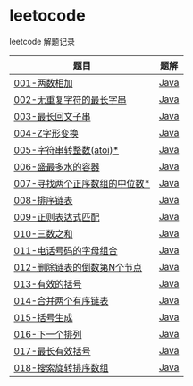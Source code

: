 # leetocode
leetcode 解题记录

|题目|题解|
|---|---|
|[001-两数相加](https://leetcode-cn.com/problems/add-two-numbers/)|[Java](./001-两数相加/README.md)|
|[002-无重复字符的最长字串](https://leetcode-cn.com/problems/longest-substring-without-repeating-characters/)|[Java](./002-无重复字符最长字串/README.md)| 
|[003-最长回文子串](https://leetcode-cn.com/problems/longest-palindromic-substring/)|[Java](./003-最长回文子串/README.md)|
|[004-Z字形变换](https://leetcode-cn.com/problems/zigzag-conversion/submissions/)|[Java](./004-Z字形变换/README.md)|
|[005-字符串转整数(atoi)*](https://leetcode-cn.com/problems/string-to-integer-atoi/) |[Java](./005-字符串转整数（atoi）/README.md)|
|[006-盛最多水的容器](https://leetcode-cn.com/problems/container-with-most-water/)|[Java](./006-盛最多水的容器/README.md)|
|[007-寻找两个正序数组的中位数*](https://leetcode-cn.com/problems/median-of-two-sorted-arrays/)|[Java](./007-寻找两个正序数组的中位数/README.md)|
|[008-排序链表](https://leetcode-cn.com/problems/sort-list/)|[Java](./008-排序链表/README.md)|
|[009-正则表达式匹配](https://leetcode-cn.com/problems/regular-expression-matching/)|[Java](009-正则表达式匹配/README.md)|
|[010-三数之和](https://leetcode-cn.com/problems/3sum/submissions/)|[Java](010-三数之和/README.md)|
|[011-电话号码的字母组合](https://leetcode-cn.com/problems/letter-combinations-of-a-phone-number/)|[Java](./011-电话号码的字母组合/README.md)|
|[012-删除链表的倒数第N个节点](https://leetcode-cn.com/problems/remove-nth-node-from-end-of-list/)|[Java](./012-删除链表的倒数第N个节点/README.md)|
|[013-有效的括号](https://leetcode-cn.com/problems/valid-parentheses/submissions/)|[Java](./013-有效的括号/README.md)|
|[014-合并两个有序链表](https://leetcode-cn.com/problems/merge-two-sorted-lists/)|[Java](./014-合并两个有序链表/README.md)|
|[015-括号生成](https://leetcode-cn.com/problems/generate-parentheses/)|[Java](./015-括号生成/README.md)|
|[016-下一个排列](https://leetcode-cn.com/problems/next-permutation/submissions/)|[Java](./016-下一个排列/README.md)|
|[017-最长有效括号](https://leetcode-cn.com/problems/longest-valid-parentheses/submissions/)|[Java](./017-最长有效括号/READMD.md)|
|[018-搜索旋转排序数组](https://leetcode-cn.com/problems/search-in-rotated-sorted-array/submissions/)|[Java](./018-搜索旋转排序数组/READMD.md)|
